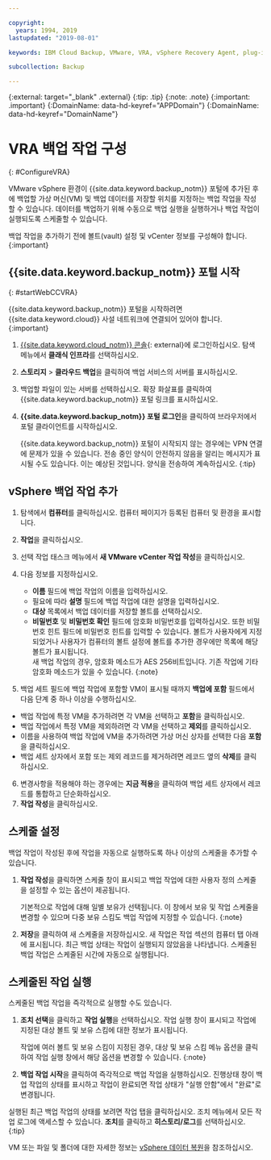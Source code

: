 ```yaml
---

copyright:
  years: 1994, 2019
lastupdated: "2019-08-01"

keywords: IBM Cloud Backup, VMware, VRA, vSphere Recovery Agent, plug-in, plugin, EVault, Carbonite, vSphere

subcollection: Backup

---
```

{:external: target="_blank" .external}
{:tip: .tip}
{:note: .note}
{:important: .important}
{:DomainName: data-hd-keyref="APPDomain"}
{:DomainName: data-hd-keyref="DomainName"}

# VRA 백업 작업 구성
{: #ConfigureVRA}

VMware vSphere 환경이 {{site.data.keyword.backup_notm}} 포털에 추가된 후에 백업할 가상 머신(VM) 및 백업 데이터를 저장할 위치를 지정하는 백업 작업을 작성할 수 있습니다. 데이터를 백업하기 위해 수동으로 백업 실행을 실행하거나 백업 작업이 실행되도록 스케줄할 수 있습니다.

백업 작업을 추가하기 전에 볼트(vault) 설정 및 vCenter 정보를 구성해야 합니다.
{:important}

## {{site.data.keyword.backup_notm}} 포털 시작
{: #startWebCCVRA}

{{site.data.keyword.backup_notm}} 포털을 시작하려면 {{site.data.keyword.cloud}} 사설 네트워크에 연결되어 있어야 합니다.
{:important}

1. [{{site.data.keyword.cloud_notm}} 콘솔](https://{DomainName}){: external}에 로그인하십시오. 탐색 메뉴에서 **클래식 인프라**를 선택하십시오.
2. **스토리지** > **클라우드 백업**을 클릭하여 백업 서비스의 서버를 표시하십시오.
3. 백업할 파일이 있는 서버를 선택하십시오. 확장 화살표를 클릭하여 {{site.data.keyword.backup_notm}} 포털 링크를 표시하십시오.
4. **{{site.data.keyword.backup_notm}} 포털 로그인**을 클릭하여 브라우저에서 포털 클라이언트를 시작하십시오.

   {{site.data.keyword.backup_notm}} 포털이 시작되지 않는 경우에는 VPN 연결에 문제가 있을 수 있습니다. 전송 중인 양식이 안전하지 않음을 알리는 메시지가 표시될 수도 있습니다. 이는 예상된 것입니다. 양식을 전송하여 계속하십시오.
   {:tip}

## vSphere 백업 작업 추가

1. 탐색에서 **컴퓨터**를 클릭하십시오. 컴퓨터 페이지가 등록된 컴퓨터 및 환경을 표시합니다.
2. **작업**을 클릭하십시오.
3. 선택 작업 태스크 메뉴에서 **새 VMware vCenter 작업 작성**을 클릭하십시오.
4. 다음 정보를 지정하십시오.
   * **이름** 필드에 백업 작업의 이름을 입력하십시오.
   * 필요에 따라 **설명** 필드에 백업 작업에 대한 설명을 입력하십시오.
   * **대상** 목록에서 백업 데이터를 저장할 볼트를 선택하십시오.
   * **비밀번호** 및 **비밀번호 확인** 필드에 암호화 비밀번호를 입력하십시오. 또한 비밀번호 힌트 필드에 비밀번호 힌트를 입력할 수 있습니다.
   볼트가 사용자에게 지정되었거나 사용자가 컴퓨터의 볼트 설정에 볼트를 추가한 경우에만 목록에 해당 볼트가 표시됩니다.<br/>
   새 백업 작업의 경우, 암호화 메소드가 AES 256비트입니다. 기존 작업에 기타 암호화 메소드가 있을 수 있습니다.
   {:note}

5.	백업 세트 필드에 백업 작업에 포함할 VM이 표시될 때까지 **백업에 포함** 필드에서 다음 단계 중 하나 이상을 수행하십시오.

   * 백업 작업에 특정 VM을 추가하려면 각 VM을 선택하고 **포함**을 클릭하십시오.
   * 백업 작업에서 특정 VM을 제외하려면 각 VM을 선택하고 **제외**를 클릭하십시오.
   * 이름을 사용하여 백업 작업에 VM을 추가하려면 가상 머신 상자를 선택한 다음 **포함**을 클릭하십시오.
   * 백업 세트 상자에서 포함 또는 제외 레코드를 제거하려면 레코드 옆의 **삭제**를 클릭하십시오.

6. 변경사항을 적용해야 하는 경우에는 **지금 적용**을 클릭하여 백업 세트 상자에서 레코드를 통합하고 단순화하십시오.
7. **작업 작성**을 클릭하십시오.

## 스케줄 설정

백업 작업이 작성된 후에 작업을 자동으로 실행하도록 하나 이상의 스케줄을 추가할 수 있습니다.

1. **작업 작성**을 클릭하면 스케줄 창이 표시되고 백업 작업에 대한 사용자 정의 스케줄을 설정할 수 있는 옵션이 제공됩니다.

   기본적으로 작업에 대해 일별 보유가 선택됩니다. 이 창에서 보유 및 작업 스케줄을 변경할 수 있으며 다중 보유 스킴도 백업 작업에 지정할 수 있습니다.
   {:note}
2. **저장**을 클릭하여 새 스케줄을 저장하십시오. 새 작업은 작업 섹션의 컴퓨터 탭 아래에 표시됩니다. 최근 백업 상태는 작업이 실행되지 않았음을 나타냅니다. 스케줄된 백업 작업은 스케줄된 시간에 자동으로 실행됩니다.

## 스케줄된 작업 실행

스케줄된 백업 작업을 즉각적으로 실행할 수도 있습니다.

1. **조치 선택**을 클릭하고 **작업 실행**을 선택하십시오. 작업 실행 창이 표시되고 작업에 지정된 대상 볼트 및 보유 스킴에 대한 정보가 표시됩니다.

   작업에 여러 볼트 및 보유 스킴이 지정된 경우, 대상 및 보유 스킴 메뉴 옵션을 클릭하여 작업 실행 창에서 해당 옵션을 변경할 수 있습니다.
   {:note}
2. **백업 작업 시작**을 클릭하여 즉각적으로 백업 작업을 실행하십시오. 진행상태 창이 백업 작업의 상태를 표시하고 작업이 완료되면 작업 상태가 "실행 안함"에서 "완료"로 변경됩니다.

실행된 최근 백업 작업의 상태를 보려면 작업 탭을 클릭하십시오. 조치 메뉴에서 모든 작업 로그에 액세스할 수 있습니다. **조치**를 클릭하고 **히스토리/로그**를 선택하십시오.
{:tip}

VM 또는 파일 및 폴더에 대한 자세한 정보는 [vSphere 데이터 복원](/docs/infrastructure/Backup?topic=Backup-VRARestore#VRARestore)을 참조하십시오.
